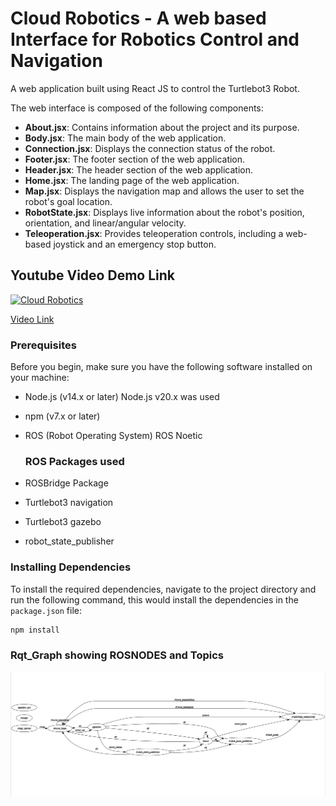 # Cloud Robotics - A web based Interface for Robotics Control and Navigation
A web application built using React JS to control the Turtlebot3 Robot.

The web interface is composed of the following components:

- **About.jsx**: Contains information about the project and its purpose.
- **Body.jsx**: The main body of the web application.
- **Connection.jsx**: Displays the connection status of the robot.
- **Footer.jsx**: The footer section of the web application.
- **Header.jsx**: The header section of the web application.
- **Home.jsx**: The landing page of the web application.
- **Map.jsx**: Displays the navigation map and allows the user to set the robot's goal location.
- **RobotState.jsx**: Displays live information about the robot's position, orientation, and linear/angular velocity.
- **Teleoperation.jsx**: Provides teleoperation controls, including a web-based joystick and an emergency stop button.

## Youtube Video Demo Link
[![Cloud Robotics](https://img.youtube.com/vi/37w-SlmuGw4/0.jpg)](https://www.youtube.com/watch?v=37w-SlmuGw4)




[Video Link](https://www.youtube.com/watch?v=37w-SlmuGw4)


### Prerequisites

Before you begin, make sure you have the following software installed on your machine:

- Node.js (v14.x or later) Node.js v20.x was used
- npm (v7.x or later)
- ROS (Robot Operating System) ROS Noetic

  ### ROS Packages used
- ROSBridge Package
- Turtlebot3 navigation
- Turtlebot3 gazebo
- robot_state_publisher



### Installing Dependencies

To install the required dependencies, navigate to the project directory and run the following command, this would install the dependencies in the ```package.json``` file:

```bash
npm install
```
### Rqt_Graph showing ROSNODES and Topics
![Rqt_grap](images/rqt.png) 


